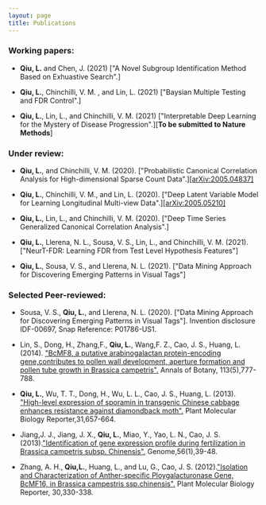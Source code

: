 ```yaml
---
layout: page
title: Publications
---
```



### Working papers:

- **Qiu, L.** and Chen,  J. (2021) ["A Novel Subgroup Identification Method Based on Exhuastive Search".]

- **Qiu, L.**, Chinchilli, V. M. , and Lin, L. (2021) ["Baysian Multiple Testing and FDR Control".]

- **Qiu, L.**, Lin, L., and Chinchilli, V. M. (2021) ["Interpretable Deep Learning for the Mystery of Disease Progression".][**To be submitted to Nature Methods**]

### Under review:

- **Qiu, L.**, and Chinchilli, V. M. (2020). ["Probabilistic Canonical Correlation Analysis for High-dimensional
Sparse Count Data".][[arXiv:2005.04837]](https://arxiv.org/abs/2005.04837)

- **Qiu, L.**, Chinchilli, V. M., and Lin, L.  (2020). ["Deep Latent Variable Model for Learning Longitudinal Multi-view Data".][[arXiv:2005.05210]](https://arxiv.org/abs/2005.05210)

- **Qiu, L.**, Lin, L., and Chinchilli, V. M.  (2020). ["Deep Time Series Generalized Canonical Correlation Analysis".]

- **Qiu, L.**, Llerena, N. L., Sousa, V. S., Lin, L., and Chinchilli, V. M. (2021). ["NeurT-FDR: Learning FDR from Test Level Hypothesis Features"]

- **Qiu, L.**, Sousa, V. S., and Llerena, N. L. (2021). ["Data Mining Approach for Discovering Emerging Patterns in Visual Tags"]
 
### Selected Peer-reviewed:
- Sousa, V. S., **Qiu, L.**, and Llerena, N. L. (2020). ["Data Mining Approach for Discovering Emerging Patterns in Visual Tags"]. Invention disclosure IDF-00697,
Snap Reference: P01786-US1.

- Lin, S., Dong, H., Zhang,F., **Qiu, L.**, Wang,F. Z., Cao, J. S., Huang, L. (2014). ["BcMF8, a putative arabinogalactan protein-encoding gene,contributes to pollen
wall development, aperture formation and pollen tube growth in Brassica campetris".](https://academic.oup.com/aob/article/113/5/777/159963) Annals of Botany, 113(5),777-788.

- **Qiu, L.**, Wu, T. T., Dong, H., Wu, L. L., Cao, J. S., Huang, L. (2013). ["High-level expression of sporamin in transgenic Chinese cabbage enhances
resistance against diamondback moth".](https://link.springer.com/article/10.1007/s11105-012-0536-1) Plant Molecular Biology Reporter,31,657-664.

- Jiang,J. J., Jiang, J. X., **Qiu, L.**, Miao, Y., Yao, L. N., Cao, J. S. (2013).["Identification of gene expression profile during
fertilization in Brassica campetris subsp. Chinensis".](https://www.nrcresearchpress.com/doi/abs/10.1139/gen-2012-0088#.XrHFvC2ZPys) Genome,56(1),39-48.

- Zhang, A. H., **Qiu,L.**, Huang, L., and Lu, G., Cao, J. S. (2012).["Isolation and Characterization of Anther-specific Ploygalacturonase Gene, BcMF16, in Brassica campestris ssp.chinensis".](https://link.springer.com/article/10.1007/s11105-011-0341-2) Plant Molecular Biology Reporter, 30,330-338.






